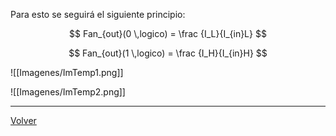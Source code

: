 
Para esto se seguirá el siguiente principio:

$$ Fan_{out}(0 \,logico) = \frac {I_L}{I_{in}L} $$



$$ Fan_{out}(1 \,logico) = \frac {I_H}{I_{in}H} $$

![[Imagenes/ImTemp1.png]]

![[Imagenes/ImTemp2.png]]

---

[Volver](https://github.com/juamorenogo/Digital_2024_2/tree/main/Lab_01/SN70LS04)